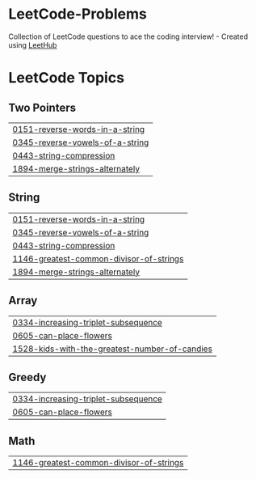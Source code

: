 # LeetCode-Problems
Collection of LeetCode questions to ace the coding interview! - Created using [LeetHub](https://github.com/QasimWani/LeetHub)

<!---LeetCode Topics Start-->
# LeetCode Topics
## Two Pointers
|  |
| ------- |
| [0151-reverse-words-in-a-string](https://github.com/khadija267/LeetCode-Problems/tree/master/0151-reverse-words-in-a-string) |
| [0345-reverse-vowels-of-a-string](https://github.com/khadija267/LeetCode-Problems/tree/master/0345-reverse-vowels-of-a-string) |
| [0443-string-compression](https://github.com/khadija267/LeetCode-Problems/tree/master/0443-string-compression) |
| [1894-merge-strings-alternately](https://github.com/khadija267/LeetCode-Problems/tree/master/1894-merge-strings-alternately) |
## String
|  |
| ------- |
| [0151-reverse-words-in-a-string](https://github.com/khadija267/LeetCode-Problems/tree/master/0151-reverse-words-in-a-string) |
| [0345-reverse-vowels-of-a-string](https://github.com/khadija267/LeetCode-Problems/tree/master/0345-reverse-vowels-of-a-string) |
| [0443-string-compression](https://github.com/khadija267/LeetCode-Problems/tree/master/0443-string-compression) |
| [1146-greatest-common-divisor-of-strings](https://github.com/khadija267/LeetCode-Problems/tree/master/1146-greatest-common-divisor-of-strings) |
| [1894-merge-strings-alternately](https://github.com/khadija267/LeetCode-Problems/tree/master/1894-merge-strings-alternately) |
## Array
|  |
| ------- |
| [0334-increasing-triplet-subsequence](https://github.com/khadija267/LeetCode-Problems/tree/master/0334-increasing-triplet-subsequence) |
| [0605-can-place-flowers](https://github.com/khadija267/LeetCode-Problems/tree/master/0605-can-place-flowers) |
| [1528-kids-with-the-greatest-number-of-candies](https://github.com/khadija267/LeetCode-Problems/tree/master/1528-kids-with-the-greatest-number-of-candies) |
## Greedy
|  |
| ------- |
| [0334-increasing-triplet-subsequence](https://github.com/khadija267/LeetCode-Problems/tree/master/0334-increasing-triplet-subsequence) |
| [0605-can-place-flowers](https://github.com/khadija267/LeetCode-Problems/tree/master/0605-can-place-flowers) |
## Math
|  |
| ------- |
| [1146-greatest-common-divisor-of-strings](https://github.com/khadija267/LeetCode-Problems/tree/master/1146-greatest-common-divisor-of-strings) |
<!---LeetCode Topics End-->